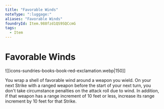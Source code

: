 ```yaml
---
title: "Favorable Winds"
noteType: ":luggage:"
aliases: "Favorable Winds"
foundryId: Item.988fzd1QS9SQCcmG
tags:
  - Item
---
```


# Favorable Winds
![[icons-sundries-books-book-red-exclamation.webp|150]]

You wrap a shell of favorable wind around a weapon you wield. On your next Strike with a ranged weapon before the start of your next turn, you don't take circumstance penalties on the attack roll due to wind. In addition, if that weapon has a range increment of 10 feet or less, increase its range increment by 10 feet for that Strike.
